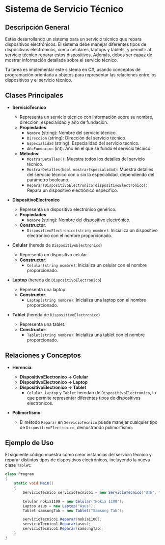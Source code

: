 # Sistema de Servicio Técnico

## Descripción General

Estás desarrollando un sistema para un servicio técnico que repara dispositivos electrónicos. El sistema debe manejar diferentes tipos de dispositivos electrónicos, como celulares, laptops y tablets, y permitir al servicio técnico reparar estos dispositivos. Además, debes ser capaz de mostrar información detallada sobre el servicio técnico.

Tu tarea es implementar este sistema en C#, usando conceptos de programación orientada a objetos para representar las relaciones entre los dispositivos y el servicio técnico.

## Clases Principales

- **ServicioTecnico**

  - Representa un servicio técnico con información sobre su nombre, dirección, especialidad y año de fundación.
  - **Propiedades**:
    - `Nombre` (string): Nombre del servicio técnico.
    - `Direccion` (string): Dirección del servicio técnico.
    - `Especialidad` (string): Especialidad del servicio técnico.
    - `AñoFundacion` (int): Año en el que se fundó el servicio técnico.
  - **Métodos**:
    - `MostrarDetalles()`: Muestra todos los detalles del servicio técnico.
    - `MostrarDetalles(bool mostrarEspecialidad)`: Muestra detalles del servicio técnico con o sin la especialidad, dependiendo del parámetro booleano.
    - `Reparar(DispositivoElectronico dispositivoElectronico)`: Repara un dispositivo electrónico específico.

- **DispositivoElectronico**

  - Representa un dispositivo electrónico genérico.
  - **Propiedades**:
    - `Nombre` (string): Nombre del dispositivo electrónico.
  - **Constructor**:
    - `DispositivoElectronico(string nombre)`: Inicializa un dispositivo electrónico con el nombre proporcionado.

- **Celular** (hereda de `DispositivoElectronico`)

  - Representa un dispositivo celular.
  - **Constructor**:
    - `Celular(string nombre)`: Inicializa un celular con el nombre proporcionado.

- **Laptop** (hereda de `DispositivoElectronico`)

  - Representa una laptop.
  - **Constructor**:
    - `Laptop(string nombre)`: Inicializa una laptop con el nombre proporcionado.

- **Tablet** (hereda de `DispositivoElectronico`)
  - Representa una tablet.
  - **Constructor**:
    - `Tablet(string nombre)`: Inicializa una tablet con el nombre proporcionado.

## Relaciones y Conceptos

- **Herencia**:

  - **DispositivoElectronico → Celular**
  - **DispositivoElectronico → Laptop**
  - **DispositivoElectronico → Tablet**
    - `Celular`, `Laptop` y `Tablet` heredan de `DispositivoElectronico`, lo que permite representar diferentes tipos de dispositivos electrónicos.

- **Polimorfismo**:
  - El método `Reparar` en `ServicioTecnico` puede manejar cualquier tipo de `DispositivoElectronico`, demostrando polimorfismo.

## Ejemplo de Uso

El siguiente código muestra cómo crear instancias del servicio técnico y reparar distintos tipos de dispositivos electrónicos, incluyendo la nueva clase `Tablet`:

```csharp
class Program
{
    static void Main()
    {
        ServicioTecnico servicioTecnico1 = new ServicioTecnico("UTN", "Colon 332", "informatica", 2024);

        Celular nokia1100 = new Celular("Nokia 1100");
        Laptop asus = new Laptop("Asus");
        Tablet samsungTab = new Tablet("Samsung Tab");

        servicioTecnico1.Reparar(nokia1100);
        servicioTecnico1.Reparar(asus);
        servicioTecnico1.Reparar(samsungTab);
    }
}
```
